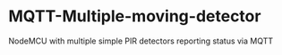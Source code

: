 # MQTT-Multiple-moving-detector
NodeMCU with multiple simple PIR detectors reporting status via MQTT 
